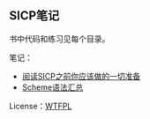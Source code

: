 ## SICP笔记

书中代码和练习见每个目录。

笔记：
- [阅读SICP之前你应该做的一切准备](Notes/GetReadyForReading.md)
- [Scheme语法汇总](Notes/SchemeSyntax.md)

License：[WTFPL](LICENSE)